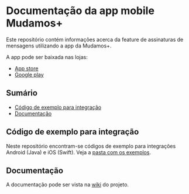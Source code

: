 # Documentação da app mobile Mudamos+

Este repositório contém informações acerca da feature de assinaturas de mensagens utilizando a app da Mudamos+.

A app pode ser baixada nas lojas:

- [App store](https://itunes.apple.com/br/app/mudamos/id1214485690?ls=1&mt=8)
- [Google play](https://play.google.com/store/apps/details?id=org.mudamos.petition)

## Sumário

- [Código de exemplo para integração](#codigo-de-exemplo-para-integracao)
- [Documentação](#documentacao)

## Código de exemplo para integração

Neste repositório encontram-se códigos de exemplo para integrações Android (Java) e iOS (Swift). Veja a [pasta com os exemplos](examples).

## Documentação

A documentação pode ser vista na [wiki](https://github.com/itsriodejaneiro/app-mudamos-docs/wiki) do projeto.
